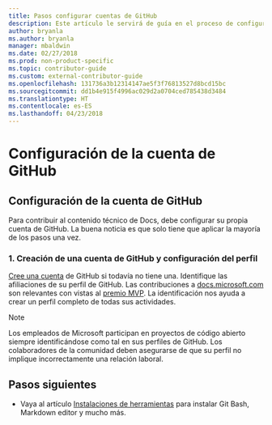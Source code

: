 ```yaml
---
title: Pasos configurar cuentas de GitHub
description: Este artículo le servirá de guía en el proceso de configuración de las cuentas de GitHub, que son necesarias para contribuir al contenido de docs.microsoft.com.
author: bryanla
ms.author: bryanla
manager: mbaldwin
ms.date: 02/27/2018
ms.prod: non-product-specific
ms.topic: contributor-guide
ms.custom: external-contributor-guide
ms.openlocfilehash: 131736a3b12314147ae5f3f76813527d8bcd15bc
ms.sourcegitcommit: dd1b4e915f4996ac029d2a0704ced785438d3484
ms.translationtype: HT
ms.contentlocale: es-ES
ms.lasthandoff: 04/23/2018
---
```

# <a name="github-account-setup"></a>Configuración de la cuenta de GitHub

## <a name="set-up-your-github-account"></a>Configuración de la cuenta de GitHub

Para contribuir al contenido técnico de Docs, debe configurar su propia cuenta de GitHub. La buena noticia es que solo tiene que aplicar la mayoría de los pasos una vez.

### <a name="1-create-a-github-account-and-set-up-your-profile"></a>1. Creación de una cuenta de GitHub y configuración del perfil

[Cree una cuenta](https://github.com/join) de GitHub si todavía no tiene una. Identifique las afiliaciones de su perfil de GitHub. Las contribuciones a [docs.microsoft.com](https://docs.microsoft.com) son relevantes con vistas al [premio MVP](https://mvp.microsoft.com). La identificación nos ayuda a crear un perfil completo de todas sus actividades.

>[!NOTE]
> Los empleados de Microsoft participan en proyectos de código abierto siempre identificándose como tal en sus perfiles de GitHub. Los colaboradores de la comunidad deben asegurarse de que su perfil no implique incorrectamente una relación laboral.

## <a name="next-steps"></a>Pasos siguientes

* Vaya al artículo [Instalaciones de herramientas](get-started-setup-tools.md) para instalar Git Bash, Markdown editor y mucho más.
